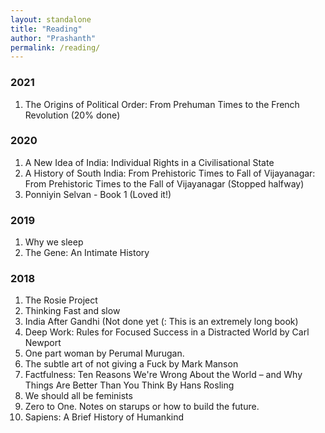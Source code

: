 ```yaml
---
layout: standalone 
title: "Reading"
author: "Prashanth"
permalink: /reading/
---
```

### 2021
1. The Origins of Political Order: From Prehuman Times to the French Revolution (20% done)

### 2020
1. A New Idea of India: Individual Rights in a Civilisational State
2. A History of South India: From Prehistoric Times to Fall of Vijayanagar: From Prehistoric Times to the Fall of Vijayanagar (Stopped halfway)
3. Ponniyin Selvan - Book 1 (Loved it!)


### 2019
1. Why we sleep
2. The Gene: An Intimate History

### 2018

1. The Rosie Project
2. Thinking Fast and slow
3. India After Gandhi (Not done yet (: This is an extremely long book)
4. Deep Work: Rules for Focused Success in a Distracted World by Carl Newport
5. One part woman by Perumal Murugan.
6. The subtle art of not giving a Fuck by Mark Manson
7. Factfulness: Ten Reasons We're Wrong About the World – and Why Things Are Better Than You Think  By Hans Rosling
8. We should all be feminists
9. Zero to One. Notes on starups or how to build the future. 
10. Sapiens: A Brief History of Humankind 
